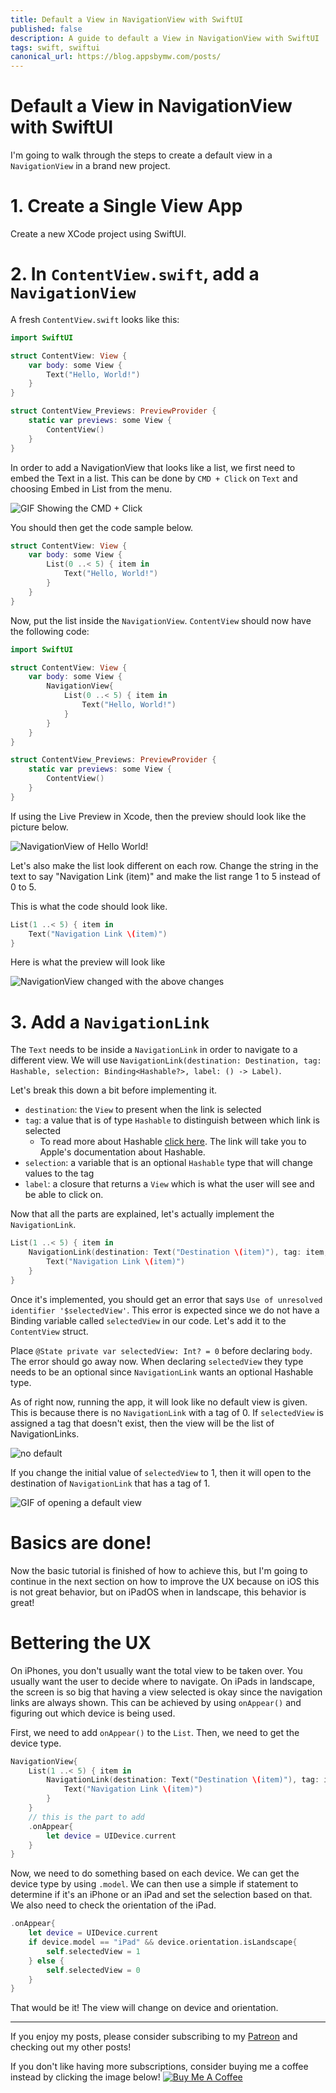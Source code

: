 ```yaml
---
title: Default a View in NavigationView with SwiftUI
published: false
description: A guide to default a View in NavigationView with SwiftUI
tags: swift, swiftui
canonical_url: https://blog.appsbymw.com/posts/
---
```


# Default a View in NavigationView with SwiftUI

I'm going to walk through the steps to create a default view in a `NavigationView` in a brand new project.

# 1. Create a Single View App

Create a new XCode project using SwiftUI.

# 2. In `ContentView.swift`, add a `NavigationView`

A fresh `ContentView.swift` looks like this:

```swift
import SwiftUI

struct ContentView: View {
    var body: some View {
        Text("Hello, World!")
    }
}

struct ContentView_Previews: PreviewProvider {
    static var previews: some View {
        ContentView()
    }
}
```

In order to add a NavigationView that looks like a list, we first need to embed the Text in a list. This can be done by `CMD + Click` on `Text` and choosing Embed in List from the menu. 

![GIF Showing the `CMD + Click`](https://github.com/maeganjwilson/swiftui-examples/blob/master/NavigationExample/post-resources/embed-list.gif?raw=true)

You should then get the code sample below.

```swift
struct ContentView: View {
    var body: some View {
        List(0 ..< 5) { item in
            Text("Hello, World!")
        }
    }
}
```

Now, put the list inside the `NavigationView`. `ContentView` should now have the following code:

```swift
import SwiftUI

struct ContentView: View {
    var body: some View {
        NavigationView{
            List(0 ..< 5) { item in
                Text("Hello, World!")
            }
        }
    }
}

struct ContentView_Previews: PreviewProvider {
    static var previews: some View {
        ContentView()
    }
}
```

If using the Live Preview in Xcode, then the preview should look like the picture below.

![NavigationView of Hello World!](https://github.com/maeganjwilson/swiftui-examples/blob/master/NavigationExample/post-resources/NavigationView-1.png?raw=true)

Let's also make the list look different on each row. Change the string in the text to say "Navigation Link \(item)" and make the list range 1 to 5 instead of 0 to 5.

This is what the code should look like.

```swift
List(1 ..< 5) { item in
    Text("Navigation Link \(item)")
}
```

Here is what the preview will look like

![NavigationView changed with the above changes](https://github.com/maeganjwilson/swiftui-examples/blob/master/NavigationExample/post-resources/NavigationView-2.png?raw=true)

# 3. Add a `NavigationLink`

The `Text` needs to be inside a `NavigationLink` in order to navigate to a different view. We will use `NavigationLink(destination: Destination, tag: Hashable, selection: Binding<Hashable?>, label: () -> Label)`.

Let's break this down a bit before implementing it.

- `destination`: the `View` to present when the link is selected
- `tag`: a value that is of type `Hashable` to distinguish between which link is selected
    - To read more about Hashable [click here](https://developer.apple.com/documentation/swift/hashable). The link will take you to Apple's documentation about Hashable.
- `selection`: a variable that is an optional `Hashable` type that will change values to the tag
- `label`: a closure that returns a `View` which is what the user will see and be able to click on.

Now that all the parts are explained, let's actually implement the `NavigationLink`.

```swift
List(1 ..< 5) { item in
    NavigationLink(destination: Text("Destination \(item)"), tag: item, selection: self.$selectedView) {
        Text("Navigation Link \(item)")
    }
}
```

Once it's implemented, you should get an error that says `Use of unresolved identifier '$selectedView'`. This error is expected since we do not have a Binding variable called `selectedView` in our code. Let's add it to the `ContentView` struct.

Place `@State private var selectedView: Int? = 0` before declaring `body`. The error should go away now. When declaring `selectedView` they type needs to be an optional since `NavigationLink` wants an optional Hashable type.

As of right now, running the app, it will look like no default view is given. This is because there is no `NavigationLink` with a tag of 0. If `selectedView` is assigned a tag that doesn't exist, then the view will be the list of NavigationLinks.

![no default](https://github.com/maeganjwilson/swiftui-examples/blob/master/NavigationExample/post-resources/Simulator-1.png?raw=true)

If you change the initial value of `selectedView` to 1, then it will open to the destination of `NavigationLink` that has a tag of 1.

![GIF of opening a default view](https://github.com/maeganjwilson/swiftui-examples/blob/master/NavigationExample/post-resources/Simulator-2.gif?raw=true)

# Basics are done!

Now the basic tutorial is finished of how to achieve this, but I'm going to continue in the next section on how to improve the UX because on iOS this is not great behavior, but on iPadOS when in landscape, this behavior is great!

# Bettering the UX

On iPhones, you don't usually want the total view to be taken over. You usually want the user to decide where to navigate. On iPads in landscape, the screen is so big that having a view selected is okay since the navigation links are always shown. This can be achieved by using `onAppear()` and figuring out which device is being used.

First, we need to add `onAppear()` to the `List`. Then, we need to get the device type.

```swift
NavigationView{
    List(1 ..< 5) { item in
        NavigationLink(destination: Text("Destination \(item)"), tag: item, selection: self.$selectedView) {
            Text("Navigation Link \(item)")
        }
    }
    // this is the part to add
    .onAppear{
        let device = UIDevice.current
    }
}
```

Now, we need to do something based on each device. We can get the device type by using `.model`. We can then use a simple if statement to determine if it's an iPhone or an iPad and set the selection based on that. We also need to check the orientation of the iPad.

```swift
.onAppear{
    let device = UIDevice.current
    if device.model == "iPad" && device.orientation.isLandscape{
        self.selectedView = 1
    } else {
        self.selectedView = 0
    }
}
```

That would be it! The view will change on device and orientation.

---

If you enjoy my posts, please consider subscribing to my [Patreon](https://www.patreon.com/maeganwilson_) and checking out my other posts!

If you don't like having more subscriptions, consider buying me a coffee instead by clicking the image below! <a href="https://www.buymeacoffee.com/appsbymw" target="_blank"><img src="https://bmc-cdn.nyc3.digitaloceanspaces.com/BMC-button-images/custom_images/orange_img.png" alt="Buy Me A Coffee" style="height: auto !important;width: auto !important;" ></a>
